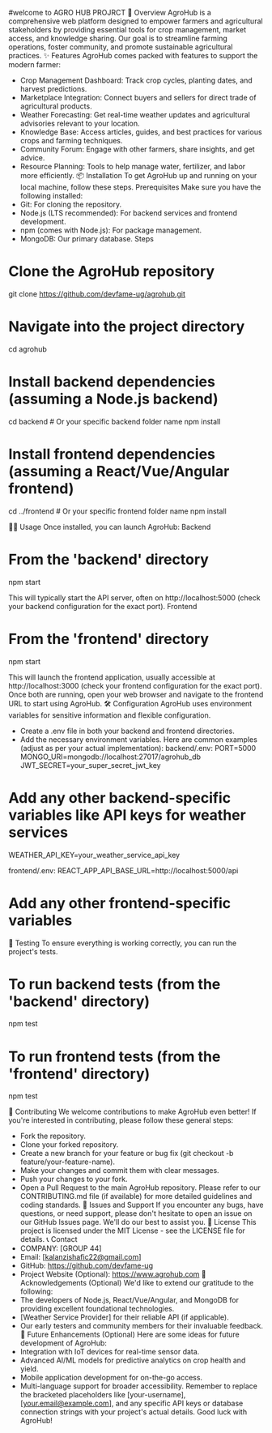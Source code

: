 #welcome to AGRO HUB PROJRCT
🚀 Overview
AgroHub is a comprehensive web platform designed to empower farmers and agricultural stakeholders by providing essential tools for crop management, market access, and knowledge sharing. Our goal is to streamline farming operations, foster community, and promote sustainable agricultural practices.
✨ Features
AgroHub comes packed with features to support the modern farmer:
 * Crop Management Dashboard: Track crop cycles, planting dates, and harvest predictions.
 * Marketplace Integration: Connect buyers and sellers for direct trade of agricultural products.
 * Weather Forecasting: Get real-time weather updates and agricultural advisories relevant to your location.
 * Knowledge Base: Access articles, guides, and best practices for various crops and farming techniques.
 * Community Forum: Engage with other farmers, share insights, and get advice.
 * Resource Planning: Tools to help manage water, fertilizer, and labor more efficiently.
📦 Installation
To get AgroHub up and running on your local machine, follow these steps.
Prerequisites
Make sure you have the following installed:
 * Git: For cloning the repository.
 * Node.js (LTS recommended): For backend services and frontend development.
 * npm (comes with Node.js): For package management.
 * MongoDB: Our primary database.
Steps
# Clone the AgroHub repository
git clone https://github.com/devfame-ug/agrohub.git

# Navigate into the project directory
cd agrohub

# Install backend dependencies (assuming a Node.js backend)
cd backend # Or your specific backend folder name
npm install

# Install frontend dependencies (assuming a React/Vue/Angular frontend)
cd ../frontend # Or your specific frontend folder name
npm install

🏃‍♀️ Usage
Once installed, you can launch AgroHub:
Backend
# From the 'backend' directory
npm start

This will typically start the API server, often on http://localhost:5000 (check your backend configuration for the exact port).
Frontend
# From the 'frontend' directory
npm start

This will launch the frontend application, usually accessible at http://localhost:3000 (check your frontend configuration for the exact port).
Once both are running, open your web browser and navigate to the frontend URL to start using AgroHub.
🛠️ Configuration
AgroHub uses environment variables for sensitive information and flexible configuration.
 * Create a .env file in both your backend and frontend directories.
 * Add the necessary environment variables. Here are common examples (adjust as per your actual implementation):
   backend/.env:
   PORT=5000
MONGO_URI=mongodb://localhost:27017/agrohub_db
JWT_SECRET=your_super_secret_jwt_key
# Add any other backend-specific variables like API keys for weather services
WEATHER_API_KEY=your_weather_service_api_key

   frontend/.env:
   REACT_APP_API_BASE_URL=http://localhost:5000/api
# Add any other frontend-specific variables

🧪 Testing
To ensure everything is working correctly, you can run the project's tests.
# To run backend tests (from the 'backend' directory)
npm test

# To run frontend tests (from the 'frontend' directory)
npm test

🤝 Contributing
We welcome contributions to make AgroHub even better! If you're interested in contributing, please follow these general steps:
 * Fork the repository.
 * Clone your forked repository.
 * Create a new branch for your feature or bug fix (git checkout -b feature/your-feature-name).
 * Make your changes and commit them with clear messages.
 * Push your changes to your fork.
 * Open a Pull Request to the main AgroHub repository.
Please refer to our CONTRIBUTING.md file (if available) for more detailed guidelines and coding standards.
🐞 Issues and Support
If you encounter any bugs, have questions, or need support, please don't hesitate to open an issue on our GitHub Issues page. We'll do our best to assist you.
📝 License
This project is licensed under the MIT License - see the LICENSE file for details.
📞 Contact
 * COMPANY: [GROUP 44]
 * Email: [kalanzishafic22@gmail.com]
 * GitHub: https://github.com/devfame-ug
 * Project Website (Optional): https://www.agrohub.com
🙏 Acknowledgements (Optional)
We'd like to extend our gratitude to the following:
 * The developers of Node.js, React/Vue/Angular, and MongoDB for providing excellent foundational technologies.
 * [Weather Service Provider] for their reliable API (if applicable).
 * Our early testers and community members for their invaluable feedback.
🌟 Future Enhancements (Optional)
Here are some ideas for future development of AgroHub:
 * Integration with IoT devices for real-time sensor data.
 * Advanced AI/ML models for predictive analytics on crop health and yield.
 * Mobile application development for on-the-go access.
 * Multi-language support for broader accessibility.
Remember to replace the bracketed placeholders like [your-username], [your.email@example.com], and any specific API keys or database connection strings with your project's actual details. Good luck with AgroHub!
